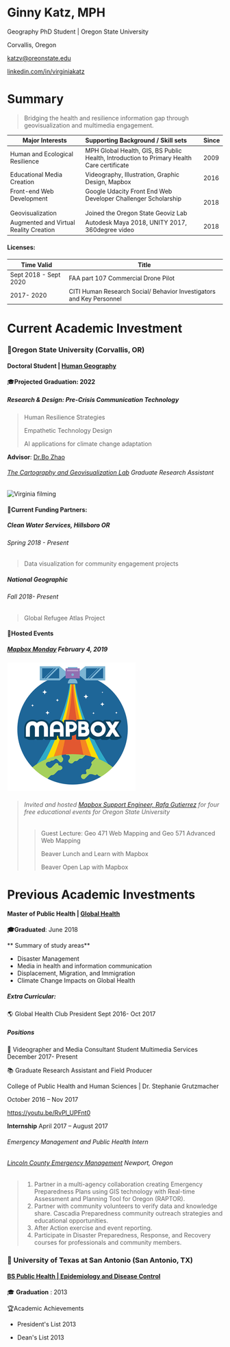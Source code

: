 # Ginny Katz, MPH
Geography PhD Student | Oregon State University 

Corvallis, Oregon

katzv@oreonstate.edu

[linkedin.com/in/virginiakatz](https://www.linkedin.com/in/virginiakatz) 

# Summary

> Bridging the health and resilience information gap through geovisualization and  multimedia engagement.



| Major Interests                                       | Supporting Background / Skill sets                           | Since |
| ----------------------------------------------------- | :----------------------------------------------------------- | ----- |
| Human and Ecological Resilience                       | MPH Global Health, GIS, BS Public Health, Introduction to Primary Health Care certificate | 2009  |
| Educational Media Creation                            | Videography, Illustration, Graphic Design, Mapbox            | 2016  |
| Front-end Web Development<br /><br />Geovisualization | Google Udacity Front End Web Developer Challenger Scholarship<br /><br />Joined the Oregon State Geoviz Lab | 2018  |
| Augmented and Virtual Reality Creation                | Autodesk Maya 2018, UNITY 2017, 360degree video              | 2018  |

#### Licenses: 

| Time Valid            | Title                                                        |
| --------------------- | ------------------------------------------------------------ |
| Sept 2018 - Sept 2020 | FAA part 107 Commercial Drone Pilot                          |
| 2017- 2020            | CITI Human Research Social/ Behavior Investigators and Key Personnel |



# Current Academic Investment

### 🏫Oregon State University (Corvallis, OR)

#### Doctoral Student | [Human Geography](http://ceoas.oregonstate.edu/academics/geography/)

🎓**Projected Graduation: 2022**

##### Research & Design: Pre-Crisis Communication Technology 

> Human Resilience Strategies
>
>  Empathetic Technology Design
>
> AI applications for climate change adaptation

**Advisor**: [Dr.Bo Zhao](http://ceoas.oregonstate.edu/profile/zhao/)

######  [The Cartography and Geovisualization Lab](https://geoviz.ceoas.oregonstate.edu/) Graduate Research Assistant

![Virginia filming ](img/bo_cam.jpg)

#### 🤝Current Funding Partners: 

#####  Clean Water Services, Hillsboro OR 

###### Spring 2018 - Present

> Data visualization for community engagement projects

##### National Geographic 

###### Fall 2018- Present

> Global Refugee Atlas Project



#### 🎉Hosted Events

##### [Mapbox Monday](https://www.instagram.com/p/BtPWpKEg1w1/) February 4, 2019 

![](img\mapbox-graphic.png)

> ###### Invited and hosted [Mapbox Support Engineer,  Rafa Gutierrez](https://www.mapbox.com/about/team/rafa-gutierrez/) for four free educational events for Oregon State University
>
> > Guest Lecture: Geo 471 Web Mapping and Geo 571 Advanced Web Mapping 
> >
> > Beaver Lunch and Learn with Mapbox
> >
> > Beaver Open Lap with Mapbox



# Previous Academic Investments



#### **Master of Public Health | [Global Health](https://health.oregonstate.edu/gh/mph)**

**🎓Graduated**: June 2018

** Summary of study areas**

- Disaster Management 
- Media in health and information communication
- Displacement, Migration, and Immigration 
- Climate Change Impacts on Global Health

##### **Extra Curricular:** 

🌎 Global Health Club President 
Sept 2016- Oct 2017

##### **Positions** 

🎥 Videographer and Media Consultant
Student Multimedia Services 
December 2017- Present

📚 Graduate Research Assistant and Field Producer 


College of Public Health and Human Sciences | Dr. Stephanie Grutzmacher


October 2016 – Nov 2017 

https://youtu.be/RvPl_UPFnt0





**Internship** April 2017 – August 2017

###### Emergency Management and Public Health Intern

###### [Lincoln County Emergency Management](http://www.co.lincoln.or.us/emergencymanagement)  Newport, Oregon

> 1) Partner in a multi-agency collaboration creating Emergency Preparedness Plans using GIS technology with Real-time Assessment and Planning Tool for Oregon (RAPTOR). 
> 2) Partner with community volunteers to verify data and knowledge share. 
> Cascadia Preparedness community outreach strategies and educational opportunities. 
> 3) After Action exercise and event reporting.
> 4) Participate in Disaster Preparedness, Response, and Recovery courses for professionals and community members.  

### 🏫 University of Texas at San Antonio (San Antonio, TX)

#### [BS Public Health | Epidemiology and Disease Control](http://catalog.utsa.edu/undergraduate/liberalfinearts/sociology/#publichealth_edc_conc)

🎓 **Graduation** : 2013

🏆Academic Achievements

- President's List 2013

- Dean's List 2013



